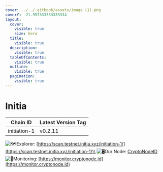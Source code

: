 ```yaml
---
cover: ../../.gitbook/assets/image (1).png
coverY: -21.957333333333334
layout:
  cover:
    visible: true
    size: hero
  title:
    visible: true
  description:
    visible: true
  tableOfContents:
    visible: true
  outline:
    visible: true
  pagination:
    visible: true
---
```


# Initia

| Chain ID     | Latest Version Tag |
| ------------ | ------------------ |
| initiation-1 | v0.2.11            |

<img src="https://web.telegram.org/a/img-apple-64/1f5fa.png" alt="🗺️" data-size="line">Explorer: [https://scan.testnet.initia.xyz/initiation-1/](https://scan.testnet.initia.xyz/initiation-1/)\
<img src="https://web.telegram.org/a/img-apple-64/1f5a5.png" alt="🖥️" data-size="line">Our Node: [CryptoNodeID](https://scan.testnet.initia.xyz/initiation-1/validators/initvaloper1unsxpj424zdp97hps29wdwhu9uhl4ec5kwm5wm)\
<img src="https://web.telegram.org/a/img-apple-64/1f6a8.png" alt="🚨" data-size="line">Monitoring: [https://monitor.cryptonode.id](https://monitor.cryptonode.id)
